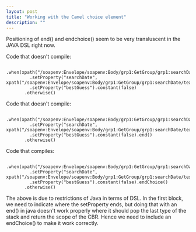 ```yaml
---
layout: post
title: "Working with the Camel choice element"
description: ""
---
```


Positioning of end() and endchoice() seem to be very transluscent in the JAVA DSL right now.

Code that doesn't compile:
>
	  .when(xpath("/soapenv:Envelope/soapenv:Body/grp1:GetGroup/grp1:searchDate").namespaces(ns))
             .setProperty("searchDate", xpath("/soapenv:Envelope/soapenv:Body/grp1:GetGroup/grp1:searchDate/text()").namespaces(ns))
             .setProperty("bestGuess").constant(false)
           .otherwise()
		   
Code that doesn't compile:
>
	  .when(xpath("/soapenv:Envelope/soapenv:Body/grp1:GetGroup/grp1:searchDate").namespaces(ns))
             .setProperty("searchDate", xpath("/soapenv:Envelope/soapenv:Body/grp1:GetGroup/grp1:searchDate/text()").namespaces(ns))
             .setProperty("bestGuess").constant(false).end()
           .otherwise()
		   
Code that compiles:

>
	  .when(xpath("/soapenv:Envelope/soapenv:Body/grp1:GetGroup/grp1:searchDate").namespaces(ns))
             .setProperty("searchDate", xpath("/soapenv:Envelope/soapenv:Body/grp1:GetGroup/grp1:searchDate/text()").namespaces(ns))
             .setProperty("bestGuess").constant(false).endChoice()
           .otherwise()
		   
		   
The above is due to restrictions of Java in terms of DSL. In the first block, we need to indicate where the setProperty ends, but doing that with an end() in java doesn't work properly where it should pop the last type of the stack and return the scope of the CBR. Hence we need to include an endChoice() to make it work correctly.